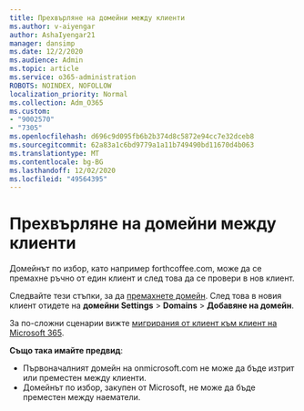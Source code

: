 ```yaml
---
title: Прехвърляне на домейни между клиенти
ms.author: v-aiyengar
author: AshaIyengar21
manager: dansimp
ms.date: 12/2/2020
ms.audience: Admin
ms.topic: article
ms.service: o365-administration
ROBOTS: NOINDEX, NOFOLLOW
localization_priority: Normal
ms.collection: Adm_O365
ms.custom:
- "9002570"
- "7305"
ms.openlocfilehash: d696c9d095fb6b2b374d8c5872e94cc7e32dceb8
ms.sourcegitcommit: 62a83a1c6bd9779a1a11b749490bd11670d4b063
ms.translationtype: MT
ms.contentlocale: bg-BG
ms.lasthandoff: 12/02/2020
ms.locfileid: "49564395"
---
```

# <a name="transfer-domain-between-tenants"></a>Прехвърляне на домейни между клиенти

Домейнът по избор, като например forthcoffee.com, може да се премахне ръчно от един клиент и след това да се провери в нов клиент.

Следвайте тези стъпки, за да [премахнете домейн](https://docs.microsoft.com/microsoft-365/admin/get-help-with-domains/remove-a-domain). След това в новия клиент отидете на **домейни Settings**  >  **Domains**  >  **Добавяне на домейн**.

За по-сложни сценарии вижте [мигрирания от клиент към клиент на Microsoft 365](https://docs.microsoft.com/microsoft-365/enterprise/microsoft-365-tenant-to-tenant-migrations).

**Също така имайте предвид**:
- Първоначалният домейн на onmicrosoft.com не може да бъде изтрит или преместен между клиенти.
- Домейнът по избор, закупен от Microsoft, не може да бъде преместен между наематели.